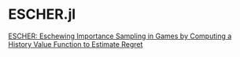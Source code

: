 # ESCHER.jl

[ESCHER: Eschewing Importance Sampling in Games by Computing a History Value Function to Estimate Regret](https://arxiv.org/abs/2206.04122) 
